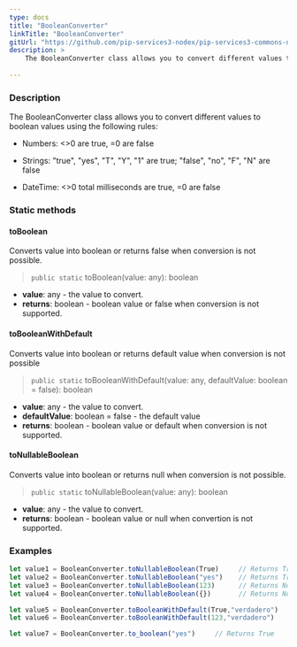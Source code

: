 ```yaml
---
type: docs
title: "BooleanConverter"
linkTitle: "BooleanConverter"
gitUrl: "https://github.com/pip-services3-nodex/pip-services3-commons-nodex"
description: > 
    The BooleanConverter class allows you to convert different values to boolean values using extended conversion rules.
    
---
```


### Description    

The BooleanConverter class allows you to convert different values to boolean values using the following rules:

- Numbers: <>0 are true, =0 are false
    
- Strings: "true", "yes", "T", "Y", "1" are true; "false", "no", "F", "N" are false

- DateTime: <>0 total milliseconds are true, =0 are false


### Static methods

#### toBoolean
Converts value into boolean or returns false when conversion is not possible.

> `public static` toBoolean(value: any): boolean

- **value**: any - the value to convert.
- **returns**: boolean - boolean value or false when conversion is not supported.

#### toBooleanWithDefault
Converts value into boolean or returns default value when conversion is not possible

> `public static` toBooleanWithDefault(value: any, defaultValue: boolean = false): boolean

- **value**: any - the value to convert.
- **defaultValue**: boolean = false - the default value
- **returns**: boolean - boolean value or default when conversion is not supported.


#### toNullableBoolean
Converts value into boolean or returns null when conversion is not possible.

> `public static` toNullableBoolean(value: any): boolean

- **value**: any - the value to convert.
- **returns**: boolean - boolean value or null when convertion is not supported.

### Examples

```typescript
let value1 = BooleanConverter.toNullableBoolean(True)     // Returns True
let value2 = BooleanConverter.toNullableBoolean("yes")    // Returns True
let value3 = BooleanConverter.toNullableBoolean(123)      // Returns None
let value4 = BooleanConverter.toNullableBoolean({})       // Returns None

let value5 = BooleanConverter.toBooleanWithDefault(True,"verdadero")     // Returns True
let value6 = BooleanConverter.toBooleanWithDefault(123,"verdadero")      // Returns verdadero

let value7 = BooleanConverter.to_boolean("yes")     // Returns True

```
